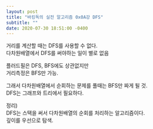 ```yaml
---
layout: post
title: "바킹독의 실전 알고리즘 0x0A강 DFS"
subtitle: ""
date: 2020-07-30 18:51:00 -0400
--- 
```


거리를 계산할 때는 DFS를 사용할 수 없다.  
다차원배열에서 DFS를 써야하는 일이 별로 없음  

플러드필은 DFS, BFS에도 상관없지만  
거리측정은 BFS만 가능.  

그래서 다차원배열에서 순회하는 문제를 풀때는 BFS만 짜게 될 것.  
DFS는 그래프와 트리에서 필요하다.  

정리)  
DFS는 스택을 써서 다차원배열의 순회를 처리하는 알고리즘이다.  
깊이를 우선으로 탐색.  
